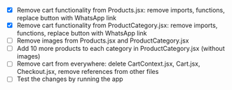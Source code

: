 - [x] Remove cart functionality from Products.jsx: remove imports, functions, replace button with WhatsApp link
- [x] Remove cart functionality from ProductCategory.jsx: remove imports, functions, replace button with WhatsApp link
- [ ] Remove images from Products.jsx and ProductCategory.jsx
- [ ] Add 10 more products to each category in ProductCategory.jsx (without images)
- [ ] Remove cart from everywhere: delete CartContext.jsx, Cart.jsx, Checkout.jsx, remove references from other files
- [ ] Test the changes by running the app
